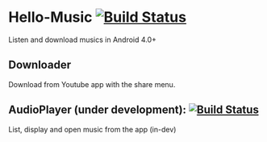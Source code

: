 # Hello-Music [![Build Status](https://travis-ci.org/Vinetos/Hello-Music.svg?branch=master)](https://travis-ci.org/Vinetos/Hello-Music)
Listen and download musics in Android 4.0+

## Downloader
Download from Youtube app with the share menu.

## AudioPlayer (under development): [![Build Status](https://travis-ci.org/Vinetos/Hello-Music.svg?branch=feat_audioplayer)](https://travis-ci.org/Vinetos/Hello-Music)
List, display and open music from the app (in-dev)
